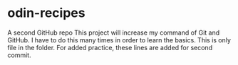 # odin-recipes
A second GitHub repo
This project will increase my command of Git and GitHub.
I have to do this many times in order to learn the basics.
This is only file in the folder. For added practice, these lines are added for second commit.